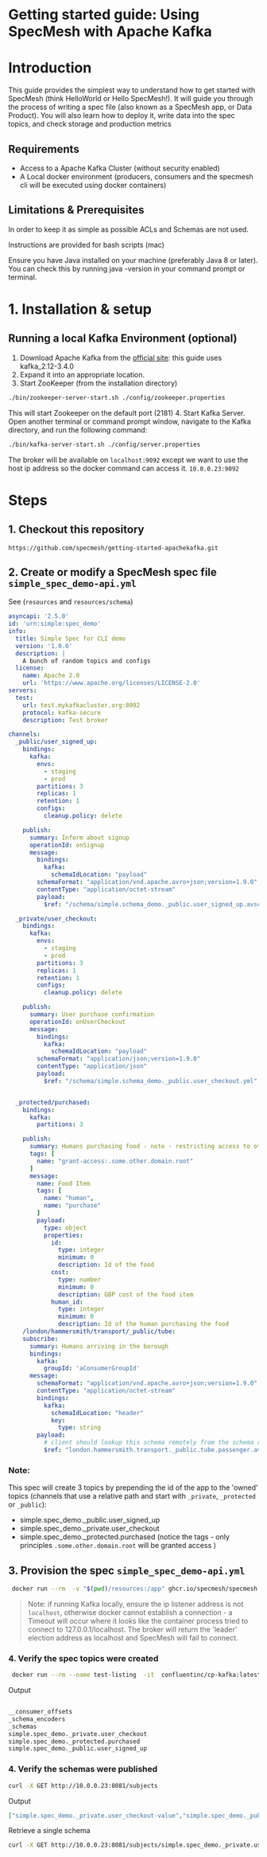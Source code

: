 # Getting started guide: Using SpecMesh with Apache Kafka

# Introduction

This guide provides the simplest way to understand how to get started with SpecMesh (think HelloWorld or Hello SpecMesh!). It will guide you through the process of writing a spec file (also known as a SpecMesh app, or Data Product). You will also learn how to deploy it, write data into the spec topics, and check storage and production metrics

## Requirements
- Access to a Apache Kafka Cluster (without security enabled)
- A Local docker environment (producers, consumers and the specmesh cli will be executed using docker containers)

## Limitations & Prerequisites
In order to keep it as simple as possible ACLs and Schemas are not used.

Instructions are provided for bash scripts (mac)

Ensure you have Java installed on your machine (preferably Java 8 or later). You can check this by running java -version in your command prompt or terminal.


# 1. Installation & setup

## Running a local Kafka Environment (optional)

1. Download Apache Kafka from the [official site](https://kafka.apache.org/downloads): this guide uses  kafka_2.12-3.4.0
1. Expand it into an appropriate location.
1. Start ZooKeeper (from the installation directory)
```bash
./bin/zookeeper-server-start.sh ./config/zookeeper.properties 
```
This will start Zookeeper on the default port (2181)
4. Start Kafka Server. <br>
   Open another terminal or command prompt window, navigate to the Kafka directory, and run the following command:
```bash
./bin/kafka-server-start.sh ./config/server.properties

 ```
The broker will be available on `localhost:9092` except we want to use the host ip address so the docker command can access it. `10.0.0.23:9092`

# Steps

## 1. Checkout this repository

`https://github.com/specmesh/getting-started-apachekafka.git`


## 2. Create or modify a SpecMesh spec file `simple_spec_demo-api.yml`

See (`resources` and `resources/schema`)

```yaml
asyncapi: '2.5.0'
id: 'urn:simple:spec_demo'
info:
  title: Simple Spec for CLI demo
  version: '1.0.0'
  description: |
    A bunch of random topics and configs
  license:
    name: Apache 2.0
    url: 'https://www.apache.org/licenses/LICENSE-2.0'
servers:
  test:
    url: test.mykafkacluster.org:8092
    protocol: kafka-secure
    description: Test broker

channels:
  _public/user_signed_up:
    bindings:
      kafka:
        envs:
          - staging
          - prod
        partitions: 3
        replicas: 1
        retention: 1
        configs:
          cleanup.policy: delete

    publish:
      summary: Inform about signup
      operationId: onSignup
      message:
        bindings:
          kafka:
            schemaIdLocation: "payload"
        schemaFormat: "application/vnd.apache.avro+json;version=1.9.0"
        contentType: "application/octet-stream"
        payload:
          $ref: "/schema/simple.schema_demo._public.user_signed_up.avsc"

  _private/user_checkout:
    bindings:
      kafka:
        envs:
          - staging
          - prod
        partitions: 3
        replicas: 1
        retention: 1
        configs:
          cleanup.policy: delete

    publish:
      summary: User purchase confirmation
      operationId: onUserCheckout
      message:
        bindings:
          kafka:
            schemaIdLocation: "payload"
        schemaFormat: "application/json;version=1.9.0"
        contentType: "application/json"
        payload:
          $ref: "/schema/simple.schema_demo._public.user_checkout.yml"


  _protected/purchased:
    bindings:
      kafka:
        partitions: 3

    publish:
      summary: Humans purchasing food - note - restricting access to other domain principles
      tags: [
        name: "grant-access:.some.other.domain.root"
      ]
      message:
        name: Food Item
        tags: [
          name: "human",
          name: "purchase"
        ]
        payload:
          type: object
          properties:
            id:
              type: integer
              minimum: 0
              description: Id of the food
            cost:
              type: number
              minimum: 0
              description: GBP cost of the food item
            human_id:
              type: integer
              minimum: 0
              description: Id of the human purchasing the food
    /london/hammersmith/transport/_public/tube:
    subscribe:
      summary: Humans arriving in the borough
      bindings:
        kafka:
          groupId: 'aConsumerGroupId'
      message:
        schemaFormat: "application/vnd.apache.avro+json;version=1.9.0"
        contentType: "application/octet-stream"
        bindings:
          kafka:
            schemaIdLocation: "header"
            key:
              type: string
        payload:
          # client should lookup this schema remotely from the schema registry - it is owned by the publisher
          $ref: "london.hammersmith.transport._public.tube.passenger.avsc"
```


### Note:
This spec will create 3 topics by prepending the id of the app to the 'owned' topics (channels that use a relative path and start with `_private`, `_protected` or `_public`):
- simple.spec_demo._public.user_signed_up
- simple.spec_demo._private.user_checkout
- simple.spec_demo._protected.purchased (notice the tags - only principles `.some.other.domain.root` will be granted access )

## 3. Provision the spec  `simple_spec_demo-api.yml`

```bash
 docker run --rm  -v "$(pwd)/resources:/app" ghcr.io/specmesh/specmesh-build-cli  provision -bs 10.0.0.23:9092  -sr http://10.0.0.23:8081 -spec /app/simple_spec_demo-api.yaml -schemaPath /app
```
> Note: if running Kafka locally, ensure the ip listener address is not `localhost`, otherwise docker cannot establish a connection - a Timeout will occur where it looks like the container process tried to connect to 127.0.0.1/localhost. The broker will return the 'leader' election address as localhost and SpecMesh will fail to connect.

### 4. Verify the spec topics were created

```bash
 docker run --rm --name test-listing  -it  confluentinc/cp-kafka:latest  /bin/bash -c "/usr/bin/kafka-topics --list --bootstrap-server 10.0.0.23:9092" 
```
Output
```bash

__consumer_offsets
_schema_encoders
_schemas
simple.spec_demo._private.user_checkout
simple.spec_demo._protected.purchased
simple.spec_demo._public.user_signed_up
```

### 4. Verify the schemas were published
```bash
curl -X GET http://10.0.0.23:8081/subjects
```
Output
```json
["simple.spec_demo._private.user_checkout-value","simple.spec_demo._public.user_signed_up-value"]
```

Retrieve a single schema
```bash
curl -X GET http://10.0.0.23:8081/subjects/simple.spec_demo._private.user_checkout-value/versions/latest
```











